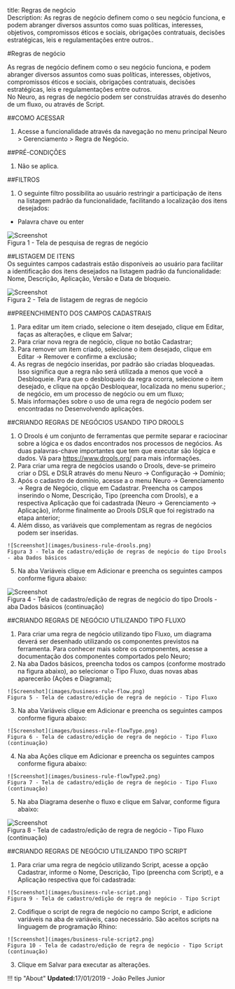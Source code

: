 title: Regras de negócio    
Description: As regras de negócio definem como o seu negócio funciona, e podem abranger diversos assuntos como suas políticas, interesses, objetivos, compromissos éticos e sociais, obrigações contratuais, decisões estratégicas, leis e regulamentações entre outros..    

#Regras de negócio  

As regras de negócio definem como o seu negócio funciona, e podem abranger diversos assuntos como suas políticas, interesses, objetivos, compromissos éticos e sociais, obrigações contratuais, decisões estratégicas, leis e regulamentações entre outros.    
No Neuro, as regras de negócio podem ser construídas através do desenho de um fluxo, ou através de Script.      

##COMO ACESSAR  
1.	Acesse a funcionalidade através da navegação no menu principal Neuro > Gerenciamento > Regra de Negócio.      

##PRÉ-CONDIÇÕES  
1.	Não se aplica.    

##FILTROS  
1.	O seguinte filtro possibilita ao usuário restringir a participação de itens na listagem padrão da funcionalidade, facilitando a localização dos itens desejados:

   -  Palavra chave ou enter    

![Screenshot](images/business-rule-filter.png)  
Figura 1 - Tela de pesquisa de regras de negócio    

##LISTAGEM DE ITENS    
Os seguintes campos cadastrais estão disponíveis ao usuário para facilitar a identificação dos itens desejados na listagem padrão da funcionalidade: Nome, Descrição, Aplicação, Versão e Data de bloqueio.    

![Screenshot](images/business-rule-item.png)  
Figura 2 - Tela de listagem de regras de negócio  

##PREENCHIMENTO DOS CAMPOS CADASTRAIS    
  1. Para editar um item criado, selecione o item desejado, clique em Editar, faças as alterações, e clique em Salvar;    
  2. Para criar nova regra de negócio, clique no botão Cadastrar;    
  3. Para remover um item criado, selecione o item desejado, clique em Editar → Remover e confirme a exclusão;    
  4. As regras de negócio inseridas, por padrão são criadas bloqueadas. Isso significa que a regra não será utilizada a menos que você a Desbloqueie. Para que o desbloqueio da regra ocorra, selecione o item desejado, e clique na opção Desbloquear, localizada no menu superior.; de negócio, em um processo de negócio ou em um fluxo;    
  5. Mais informações sobre o uso de uma regra de negócio podem ser encontradas no Desenvolvendo aplicações.    


##CRIANDO REGRAS DE NEGÓCIOS USANDO TIPO DROOLS  
  1. O Drools é um conjunto de ferramentas que permite separar e raciocinar sobre a lógica e os dados encontrados nos processos de negócios. As duas palavras-chave importantes que tem que executar são lógica e dados. Vá para https://www.drools.org/ para mais informações.    
  2. Para criar uma regra de negócios usando o Drools, deve-se primeiro criar o DSL e DSLR através do menu Neuro → Configuração → Domínio;    
  3. Após o cadastro de domínio, acesse a o menu Neuro → Gerenciamento → Regra de Negócio, clique em Cadastrar.  Preencha os campos inserindo o Nome, Descrição, Tipo (preencha com Drools), e a respectiva Aplicação que foi cadastrada (Neuro → Gerenciamento → Aplicação), informe finalmente ao Drools DSLR que foi registrado na etapa anterior;    
  4. Além disso, as variáveis que complementam as regras de negócios podem ser inseridas.    

    ![Screenshot](images/business-rule-drools.png)  
    Figura 3 - Tela de cadastro/edição de regras de negócio do tipo Drools - aba Dados básicos    

  5. Na aba Variáveis clique em Adicionar e preencha os seguintes campos conforme figura abaixo:  

![Screenshot](images/business-rule-variables.png)    
Figura 4 - Tela de cadastro/edição de regras de negócio do tipo Drools - aba Dados básicos (continuação)  

##CRIANDO REGRAS DE NEGÓCIO UTILIZANDO TIPO FLUXO    
  1. Para criar uma regra de negócio utilizando tipo Fluxo, um diagrama deverá ser desenhado utilizando os componentes previstos na ferramenta. Para conhecer mais sobre os componentes, acesse a documentação dos componentes comportados pelo Neuro;    
  2. Na aba Dados básicos, preencha todos os campos (conforme mostrado na figura abaixo), ao selecionar o Tipo Fluxo, duas novas abas aparecerão (Ações e Diagrama);  

    ![Screenshot](images/business-rule-flow.png)  
    Figura 5 - Tela de cadastro/edição de regra de negócio - Tipo Fluxo  

  3. Na aba Variáveis clique em Adicionar e preencha os seguintes campos conforme figura abaixo:    

    ![Screenshot](images/business-rule-flowType.png)   
    Figura 6 - Tela de cadastro/edição de regra de negócio - Tipo Fluxo (continuação)   

  4. Na aba Ações clique em Adicionar e preencha os seguintes campos conforme figura abaixo:    

    ![Screenshot](images/business-rule-flowType2.png)  
    Figura 7 - Tela de cadastro/edição de regra de negócio - Tipo Fluxo (continuação)    

  5. Na aba Diagrama desenhe o fluxo e clique em Salvar, conforme figura abaixo:  

![Screenshot](images/business-rule-flowType3.png)  
Figura 8 - Tela de cadastro/edição de regra de negócio - Tipo Fluxo (continuação)  

##CRIANDO REGRAS DE NEGÓCIO UTILIZANDO TIPO SCRIPT    

  1. Para criar uma regra de negócio utilizando Script, acesse a opção Cadastrar, informe o Nome, Descrição, Tipo (preencha com Script), e a Aplicação respectiva que foi cadastrada:    

    ![Screenshot](images/business-rule-script.png)  
    Figura 9 - Tela de cadastro/edição de regra de negócio - Tipo Script    

  2. Codifique o script de regra de negócio no campo Script, e adicione variáveis na aba de variáveis, caso necessário. São aceitos scripts na linguagem de programação Rhino:  

    ![Screenshot](images/business-rule-script2.png)  
    Figura 10 - Tela de cadastro/edição de regra de negócio - Tipo Script (continuação)    

  3. Clique em Salvar para executar as alterações.    

!!! tip "About"
    <b>Updated:</b>17/01/2019 - João Pelles Junior
